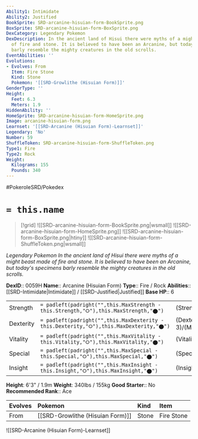 ```yaml
---
Ability1: Intimidate
Ability2: Justified
BookSprite: SRD-arcanine-hisuian-form-BookSprite.png
BoxSprite: SRD-arcanine-hisuian-form-BoxSprite.png
DexCategory: Legendary Pokemon
DexDescription: In the ancient land of Hisui there were myths of a might beast made
  of fire and stone. It is believed to have been an Arcanine, but today's specimens
  barly resemble the mighty creatures in the old scrolls.
EventAbilities: ''
Evolutions:
- Evolves: From
  Item: Fire Stone
  Kind: Stone
  Pokemon: '[[SRD-Growlithe (Hisuian Form)]]'
GenderType: ''
Height:
  Feet: 6.3
  Meters: 1.9
HiddenAbility: ''
HomeSprite: SRD-arcanine-hisuian-form-HomeSprite.png
Image: arcanine-hisuian-form.png
Learnset: '[[SRD-Arcanine (Hisuian Form)-Learnset]]'
Legendary: 'No'
Number: 59
ShuffleToken: SRD-arcanine-hisuian-form-ShuffleToken.png
Type1: Fire
Type2: Rock
Weight:
  Kilograms: 155
  Pounds: 340
---
```


#PokeroleSRD/Pokedex

# `= this.name`

> [!grid]
> ![[SRD-arcanine-hisuian-form-BookSprite.png|wsmall]]
> ![[SRD-arcanine-hisuian-form-HomeSprite.png]]
> ![[SRD-arcanine-hisuian-form-BoxSprite.png|htiny]]
> ![[SRD-arcanine-hisuian-form-ShuffleToken.png|wsmall]]


*Legendary Pokemon*
*In the ancient land of Hisui there were myths of a might beast made of fire and stone. It is believed to have been an Arcanine, but today's specimens barly resemble the mighty creatures in the old scrolls.*

**DexID**:: 0059H
**Name**:: Arcanine (Hisuian Form)
**Type**:: Fire / Rock
**Abilities**:: [[SRD-Intimidate|Intimidate]] / [[SRD-Justified|Justified]]
**Base HP**:: 6

|           |                                                                                        |                                          |
| --------- | -------------------------------------------------------------------------------------- | ---------------------------------------- |
| Strength  | `= padleft(padright("",this.MaxStrength - this.Strength,"⭘"),this.MaxStrength,"⬤")`    | (Strength::3)/(MaxStrength::6)   |
| Dexterity | `= padleft(padright("",this.MaxDexterity - this.Dexterity,"⭘"),this.MaxDexterity,"⬤")` | (Dexterity:: 3)/(MaxDexterity::6) |
| Vitality  | `= padleft(padright("",this.MaxVitality - this.Vitality,"⭘"),this.MaxVitality,"⬤")`    | (Vitality::2)/(MaxVitality::5)   |
| Special   | `= padleft(padright("",this.MaxSpecial - this.Special,"⭘"),this.MaxSpecial,"⬤")`       | (Special::3)/(MaxSpecial::6)     |
| Insight   | `= padleft(padright("",this.MaxInsight - this.Insight,"⭘"),this.MaxInsight,"⬤")`       | (Insight::2)/(MaxInsight::5)     |

**Height**: 6'3" / 1.9m
**Weight**: 340lbs / 155kg
**Good Starter**:: No
**Recommended Rank**:: Ace

| Evolves   | Pokemon                          | Kind   | Item       |
|:----------|:---------------------------------|:-------|:-----------|
| From      | [[SRD-Growlithe (Hisuian Form)]] | Stone  | Fire Stone |

![[SRD-Arcanine (Hisuian Form)-Learnset]]